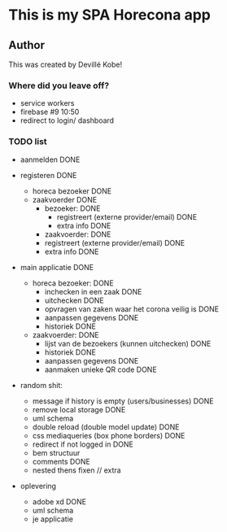 # This is my SPA Horecona app

## Author
This was created by Devillé Kobe!

### Where did you leave off?
- service workers
- firebase #9 10:50
- redirect to login/ dashboard

### TODO list
- aanmelden DONE
- registeren DONE
	- horeca bezoeker DONE
	- zaakvoerder DONE
		- bezoeker: DONE
		    - registreert (externe provider/email) DONE
		    - extra info DONE
		- zaakvoerder: DONE
		- registreert (externe provider/email) DONE
		- extra info DONE

- main applicatie DONE
	- horeca bezoeker: DONE
		- inchecken in een zaak DONE
		- uitchecken DONE
		- opvragen van zaken waar het corona veilig is DONE
		- aanpassen gegevens DONE
		- historiek DONE
	- zaakvoerder: DONE
		- lijst van de bezoekers (kunnen uitchecken) DONE
		- historiek DONE
		- aanpassen gegevens DONE
		- aanmaken unieke QR code DONE

- random shit:
	- message if history is empty (users/businesses) DONE
	- remove local storage DONE
	- uml schema
	- double reload (double model update) DONE
	- css mediaqueries (box phone borders) DONE
	- redirect if not logged in DONE
	- bem structuur
	- comments DONE
	- nested thens fixen // extra

- oplevering
	- adobe xd DONE
	- uml schema
	- je applicatie
